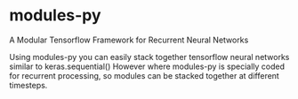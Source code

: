 # modules-py
A Modular Tensorflow Framework for Recurrent Neural Networks

Using modules-py you can easily stack together tensorflow neural networks similar to keras.sequential() 
However where modules-py is specially coded for recurrent processing, so modules can be stacked together at different timesteps.
